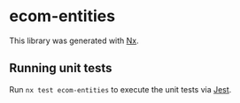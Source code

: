 # ecom-entities

This library was generated with [Nx](https://nx.dev).

## Running unit tests

Run `nx test ecom-entities` to execute the unit tests via [Jest](https://jestjs.io).
